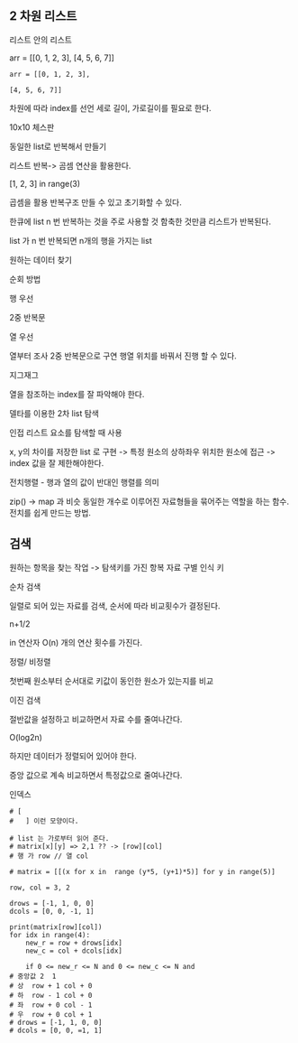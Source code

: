 ## 2 차원 리스트

리스트 안의 리스트

arr = [[0, 1, 2, 3], [4, 5, 6, 7]]

```
arr = [[0, 1, 2, 3], 

[4, 5, 6, 7]]

```

차원에 따라 index를 선언 세로 길이, 가로길이를 필요로 한다.

10x10 체스판

동일한 list로 반복해서 만들기

리스트 반복-> 곰셈 연산을 활용한다.

[1, 2, 3] in range(3)

곱셈을 활용 반복구조 만들 수 있고 초기화할 수 있다.

한큐에 list n 번 반복하는 것을 주로 사용할 것 함축한 것만큼 리스트가 반복된다.

list 가 n 번 반복되면 n개의 행을 가지는 list

원하는 데이터 찾기

순회 방법

행 우선

2중 반복문

열 우선

열부터 조사 2중 반복문으로 구연 행열 위치를 바꿔서 진행 할 수 있다.

지그재그

열을 참조하는 index를 잘 파악해야 한다.


델타를 이용한 2차 list 탐색

인접 리스트 요소를 탐색할 때 사용

x, y의 차이를 저장한 list 로 구현 -> 특정 원소의 상하좌우 
위치한 원소에 접근 -> index 값을 잘 제한해야한다.

전치행렬 - 행과 열의 값이 반대인 행렬를 의미

zip() -> map 과 비슷 동일한 개수로 이루어진 자료형들을 묶어주는 역할을 하는 함수. 전치를 쉽게 만드는 방법.


## 검색

원하는 항목을 찾는 작업 -> 탐색키를 가진 항복 자료 구별 인식 키

순차 검색 

일렬로 되어 있는 자료를 검색, 순서에 따라 비교횟수가 결정된다.

n+1/2

in 연산자 O(n) 개의 연산 횟수를 가진다.


정렬/ 비정렬

첫번째 원소부터 순서대로 키값이 동인한 원소가 있는지를 비교


이진 검색 

절반값을 설정하고 비교하면서 자료 수를 줄여나간다.

O(log2n)

하지만 데이터가 정렬되어 있어야 한다.

증앙 값으로 계속 비교하면서 특정값으로 줄여나간다.


인덱스

```
# [
#   ] 이런 모양이다.

# list 는 가로부터 읽어 준다.
# matrix[x][y] => 2,1 ?? -> [row][col]
# 행 가 row // 열 col

# matrix = [[(x for x in  range (y*5, (y+1)*5)] for y in range(5)]

row, col = 3, 2

drows = [-1, 1, 0, 0]
dcols = [0, 0, -1, 1]

print(matrix[row][col])
for idx in range(4):
    new_r = row + drows[idx]
    new_c = col + dcols[idx]

    if 0 <= new_r <= N and 0 <= new_c <= N and
# 중앙값 2  1
# 상  row + 1 col + 0
# 하  row - 1 col + 0
# 좌  row + 0 col - 1
# 우  row + 0 col + 1
# drows = [-1, 1, 0, 0]
# dcols = [0, 0, =1, 1]

```